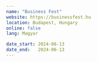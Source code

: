 ```yaml
---
name: "Business Fest"
website: https://businessfest.hu
location: Budapest, Hungary
online: false
lang: Magyar

date_start: 2024-06-13
date_end:   2024-06-13
---
```

